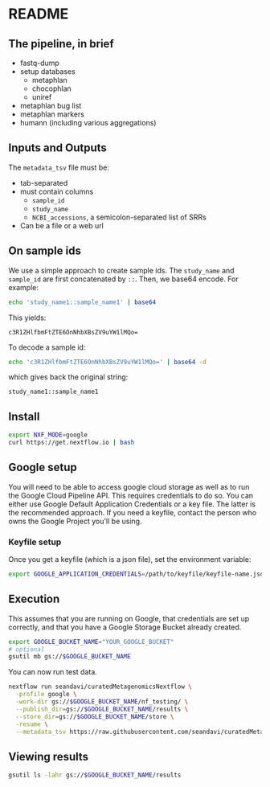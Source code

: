 # README

## The pipeline, in brief

- fastq-dump
- setup databases
  - metaphlan
  - chocophlan
  - uniref
- metaphlan bug list
- metaphlan markers
- humann (including various aggregations)

## Inputs and Outputs

The `metadata_tsv` file must be:

- tab-separated
- must contain columns
  - `sample_id`
  - `study_name`
  - `NCBI_accessions`, a semicolon-separated list of SRRs
- Can be a file or a web url

## On sample ids

We use a simple approach to create sample ids. The `study_name` and `sample_id` are
first concatenated by `::`. Then, we base64 encode. For example:

```sh
echo 'study_name1::sample_name1' | base64
```

This yields:

```
c3R1ZHlfbmFtZTE6OnNhbXBsZV9uYW1lMQo=
```

To decode a sample id:

```sh
echo 'c3R1ZHlfbmFtZTE6OnNhbXBsZV9uYW1lMQo=' | base64 -d
```

which gives back the original string:

```
study_name1::sample_name1
```




## Install

```sh
export NXF_MODE=google
curl https://get.nextflow.io | bash
```

## Google setup

You will need to be able to access google cloud storage as well as to 
run the Google Cloud Pipeline API. This requires credentials to do so.
You can either use Google Default Application Credentials or a key file.
The latter is the recommended approach. If you need a keyfile, contact
the person who owns the Google Project you'll be using. 

### Keyfile setup

Once you get a keyfile (which is a json file), set the environment variable:

```sh
export GOOGLE_APPLICATION_CREDENTIALS=/path/to/keyfile/keyfile-name.json
```

## Execution

This assumes that you are running on Google, that credentials are set up correctly,
and that you have a Google Storage Bucket already created.

```sh
export GOOGLE_BUCKET_NAME="YOUR_GOOGLE_BUCKET"
# optional
gsutil mb gs://$GOOGLE_BUCKET_NAME
```

You can now run test data. 

```sh
nextflow run seandavi/curatedMetagenomicsNextflow \
  -profile google \
  -work-dir gs://$GOOGLE_BUCKET_NAME/nf_testing/ \
  --publish_dir=gs://$GOOGLE_BUCKET_NAME/results \
  --store_dir=gs://$GOOGLE_BUCKET_NAME/store \
  -resume \
  --metadata_tsv https://raw.githubusercontent.com/seandavi/curatedMetagenomicsNextflow/main/samplesheet.test.tsv
```

## Viewing results

```sh
gsutil ls -lahr gs://$GOOGLE_BUCKET_NAME/results
```
